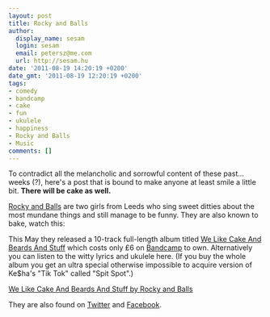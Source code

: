 ```yaml
---
layout: post
title: Rocky and Balls
author:
  display_name: sesam
  login: sesam
  email: petersz@me.com
  url: http://sesam.hu
date: '2011-08-19 14:20:19 +0200'
date_gmt: '2011-08-19 12:20:19 +0200'
tags:
- comedy
- bandcamp
- cake
- fun
- ukulele
- happiness
- Rocky and Balls
- Music
comments: []
---
```


To contradict all the melancholic and sorrowful content of these past... weeks (?), here's a post that is bound to make anyone at least smile a little bit. **There will be cake as well.**

[Rocky and Balls](http://rockyandballs.com) are two girls from Leeds who sing sweet ditties about the most mundane things and still manage to be funny. They are also known to bake, watch this:

This May they released a 10-track full-length album titled [We Like Cake And Beards And Stuff](http://rockyandballs.bandcamp.com/album/we-like-cake-and-beards-and-stuff) which costs only ₤6 on [Bandcamp](http://rockyandballs.bandcamp.com) to own. Alternatively you can listen to the witty lyrics and ukulele here. (If you buy the whole album you get an ultra special otherwise impossible to acquire version of Ke$ha's "Tik Tok" called "Spit Spot".)

[We Like Cake And Beards And Stuff by Rocky and Balls](http://rockyandballs.bandcamp.com/album/we-like-cake-and-beards-and-stuff)

They are also found on [Twitter](http://twitter.com/#!/rockyandballs) and [Facebook](http://www.facebook.com/rockyandballs).
